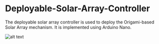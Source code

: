 # Deployable-Solar-Array-Controller
The deployable solar array controller is used to deploy the Origami-based Solar Array mechanism. It is implemented using Arduino Nano.

![alt text](https://swapneelnaphade.tech/wp-content/uploads/2018/12/image067-300x185.jpg)

